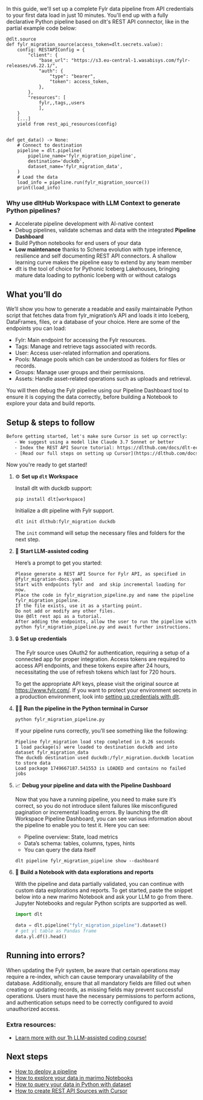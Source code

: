 In this guide, we'll set up a complete Fylr data pipeline from API credentials to your first data load in just 10 minutes. You'll end up with a fully declarative Python pipeline based on dlt's REST API connector, like in the partial example code below:

```python-outcome
@dlt.source
def fylr_migration_source(access_token=dlt.secrets.value):
    config: RESTAPIConfig = {
        "client": {
            "base_url": "https://s3.eu-central-1.wasabisys.com/fylr-releases/v6.22.1/",
            "auth": {
                "type": "bearer",
                "token": access_token,
            },
        },
        "resources": [
            fylr,,tags,,users
            ],
    }
    [...]
    yield from rest_api_resources(config)


def get_data() -> None:
    # Connect to destination
    pipeline = dlt.pipeline(
        pipeline_name='fylr_migration_pipeline',
        destination='duckdb',
        dataset_name='fylr_migration_data', 
    )
    # Load the data
    load_info = pipeline.run(fylr_migration_source())
    print(load_info) 
```

### Why use dltHub Workspace with LLM Context to generate Python pipelines?

- Accelerate pipeline development with AI-native context
- Debug pipelines, validate schemas and data with the integrated **Pipeline Dashboard**
- Build Python notebooks for end users of your data
- **Low maintenance** thanks to Schema evolution with type inference, resilience and self documenting REST API connectors. A shallow learning curve makes the pipeline easy to extend by any team member
- dlt is the tool of choice for Pythonic Iceberg Lakehouses, bringing mature data loading to pythonic Iceberg with or without catalogs

## What you’ll do

We’ll show you how to generate a readable and easily maintainable Python script that fetches data from fylr_migration’s API and loads it into Iceberg, DataFrames, files, or a database of your choice. Here are some of the endpoints you can load:

- Fylr: Main endpoint for accessing the Fylr resources.
- Tags: Manage and retrieve tags associated with records.
- User: Access user-related information and operations.
- Pools: Manage pools which can be understood as folders for files or records.
- Groups: Manage user groups and their permissions.
- Assets: Handle asset-related operations such as uploads and retrieval.

You will then debug the Fylr pipeline using our Pipeline Dashboard tool to ensure it is copying the data correctly, before building a Notebook to explore your data and build reports.

## Setup & steps to follow

```default
Before getting started, let's make sure Cursor is set up correctly:
   - We suggest using a model like Claude 3.7 Sonnet or better
   - Index the REST API Source tutorial: https://dlthub.com/docs/dlt-ecosystem/verified-sources/rest_api/ and add it to context as **@dlt rest api**
   - [Read our full steps on setting up Cursor](https://dlthub.com/docs/dlt-ecosystem/llm-tooling/cursor-restapi#23-configuring-cursor-with-documentation)
```

Now you're ready to get started!

1. ⚙️ **Set up `dlt` Workspace**
    
    Install dlt with duckdb support:
    ```shell
    pip install dlt[workspace]
    ```

    Initialize a dlt pipeline with Fylr support.
    ```shell
    dlt init dlthub:fylr_migration duckdb
    ```

    The `init` command will setup the necessary files and folders for the next step.
    
2. 🤠 **Start LLM-assisted coding**
    
    Here’s a prompt to get you started:
    
    ```prompt
    Please generate a REST API Source for Fylr API, as specified in @fylr_migration-docs.yaml 
    Start with endpoints fylr and  and skip incremental loading for now. 
    Place the code in fylr_migration_pipeline.py and name the pipeline fylr_migration_pipeline. 
    If the file exists, use it as a starting point. 
    Do not add or modify any other files. 
    Use @dlt rest api as a tutorial. 
    After adding the endpoints, allow the user to run the pipeline with python fylr_migration_pipeline.py and await further instructions.
    ```

    
3. 🔒 **Set up credentials** 
    
    The Fylr source uses OAuth2 for authentication, requiring a setup of a connected app for proper integration. Access tokens are required to access API endpoints, and these tokens expire after 24 hours, necessitating the use of refresh tokens which last for 720 hours.
    
    To get the appropriate API keys, please visit the original source at https://www.fylr.com/.
    If you want to protect your environment secrets in a production environment, look into [setting up credentials with dlt](https://dlthub.com/docs/walkthroughs/add_credentials).
    
4. 🏃‍♀️ **Run the pipeline in the Python terminal in Cursor**
    
    ```shell
    python fylr_migration_pipeline.py
    ```
    
    If your pipeline runs correctly, you’ll see something like the following:
    
    ```shell
    Pipeline fylr_migration load step completed in 0.26 seconds
    1 load package(s) were loaded to destination duckdb and into dataset fylr_migration_data
    The duckdb destination used duckdb:/fylr_migration.duckdb location to store data
    Load package 1749667187.541553 is LOADED and contains no failed jobs
    ```
    
5. 📈 **Debug your pipeline and data with the Pipeline Dashboard**

    Now that you have a running pipeline, you need to make sure it’s correct, so you do not introduce silent failures like misconfigured pagination or incremental loading errors. By launching the dlt Workspace Pipeline Dashboard, you can see various information about the pipeline to enable you to test it. Here you can see:
    - Pipeline overview: State, load metrics
    - Data’s schema: tables, columns, types, hints
    - You can query the data itself
    
    ```shell
    dlt pipeline fylr_migration_pipeline show --dashboard
    ```
    
6. 🐍 **Build a Notebook with data explorations and reports**

    With the pipeline and data partially validated, you can continue with custom data explorations and reports. To get started, paste the snippet below into a new marimo Notebook and ask your LLM to go from there. Jupyter Notebooks and regular Python scripts are supported as well.

    
    ```python
    import dlt

   data = dlt.pipeline("fylr_migration_pipeline").dataset()
   # get yl table as Pandas frame
   data.yl.df().head()
    ```

## Running into errors?

When updating the Fylr system, be aware that certain operations may require a re-index, which can cause temporary unavailability of the database. Additionally, ensure that all mandatory fields are filled out when creating or updating records, as missing fields may prevent successful operations. Users must have the necessary permissions to perform actions, and authentication setups need to be correctly configured to avoid unauthorized access.

### Extra resources:

- [Learn more with our 1h LLM-assisted coding course!](https://www.youtube.com/watch?v=GGid70rnJuM)

## Next steps

- [How to deploy a pipeline](https://dlthub.com/docs/walkthroughs/deploy-a-pipeline)
- [How to explore your data in marimo Notebooks](https://dlthub.com/docs/general-usage/dataset-access/marimo)
- [How to query your data in Python with dataset](https://dlthub.com/docs/general-usage/dataset-access/dataset)
- [How to create REST API Sources with Cursor](https://dlthub.com/docs/dlt-ecosystem/llm-tooling/cursor-restapi)